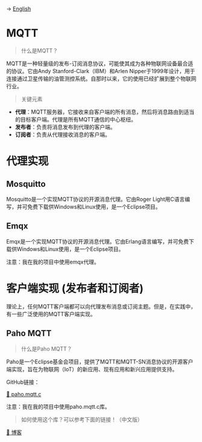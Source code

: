 -> [English](/SKILLSETS/IOT/MQTT/mqtt.md)

# MQTT

> 什么是MQTT？

MQTT是一种轻量级的发布-订阅消息协议，可能使其成为各种物联网设备最合适的协议。它由Andy Stanford-Clark（IBM）和Arlen Nipper于1999年设计，用于连接通过卫星传输的油管测控系统。自那时以来，它的使用已经扩展到整个物联网行业。

> 关键元素

- **代理**：MQTT服务器，它接收来自客户端的所有消息，然后将消息路由到适当的目标客户端。代理是所有MQTT通信的中心枢纽。
- **发布者**：负责将消息发布到代理的客户端。
- **订阅者**：负责从代理接收消息的客户端。

# 代理实现

## Mosquitto
Mosquitto是一个实现MQTT协议的开源消息代理。它由Roger Light用C语言编写，并可免费下载供Windows和Linux使用，是一个Eclipse项目。

## Emqx
Emqx是一个实现MQTT协议的开源消息代理。它由Erlang语言编写，并可免费下载供Windows和Linux使用，是一个Eclipse项目。

注意：我在我的项目中使用emqx代理。


# 客户端实现 (发布者和订阅者)

理论上，任何MQTT客户端都可以向代理发布消息或订阅主题。但是，在实践中，有一些广泛使用的MQTT客户端实现。

## Paho MQTT

> 什么是Paho MQTT？

Paho是一个Eclipse基金会项目，提供了MQTT和MQTT-SN消息协议的开源客户端实现，旨在为物联网（IoT）的新应用、现有应用和新兴应用提供支持。

GitHub链接：

[🔗 paho.mqtt.c](https://github.com/eclipse/paho.mqtt.c.git)

注意：我在我的项目中使用paho.mqtt.c库。

> 如何使用这个库？可以参考下面的链接！（中文版）

[🔗 博客](https://www.cnblogs.com/homejim/p/8146405.html)

